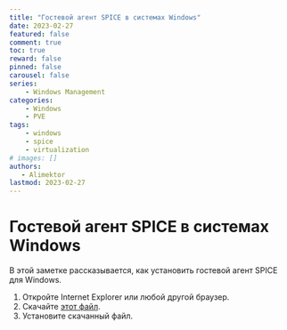 ```yaml
---
title: "Гостевой агент SPICE в системах Windows"
date: 2023-02-27
featured: false
comment: true
toc: true
reward: false
pinned: false
carousel: false
series:
    - Windows Management
categories:
    - Windows
    - PVE
tags:
    - windows
    - spice
    - virtualization
# images: []
authors:
   - Alimektor
lastmod: 2023-02-27
---
```


# Гостевой агент SPICE в системах Windows #

В этой заметке рассказывается, как установить гостевой агент SPICE для Windows.

<!--more-->

1. Откройте Internet Explorer или любой другой браузер.
2. Скачайте [этот файл](https://www.spice-space.org/download/windows/spice-guest-tools/spice-guest-tools-latest.exe).
3. Установите скачанный файл.
